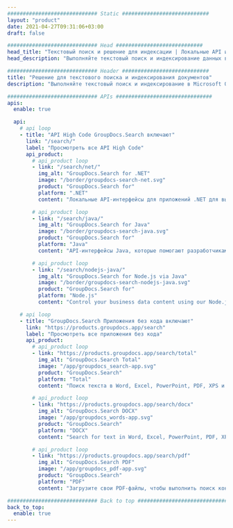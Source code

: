 ```yaml
---
############################# Static ############################
layout: "product"
date: 2021-04-27T09:31:06+03:00
draft: false

############################# Head ############################
head_title: "Текстовый поиск и решение для индексации | Локальные API и бесплатное приложение"
head_description: "Выполняйте текстовый поиск и индексирование данных в MS Office, OpenDocument, PDF и других форматах файлов с помощью локальных API-интерфейсов или используйте онлайн-приложение для поиска документов.."

############################# Header ############################
title: "Решение для текстового поиска и индексирования документов"
description: "Выполняйте текстовый поиск и индексирование в Microsoft Office, OpenOffice, PDF и многих других форматах файлов документов.."

############################# APIs ###############################
apis:
  enable: true

  api:
    # api loop
    - title: "API High Code GroupDocs.Search включают"
      link: "/search/"
      label: "Просмотреть все API High Code"
      api_product:
        # api_product loop
        - link: "/search/net/"
          img_alt: "GroupDocs.Search for .NET"
          image: "/border/groupdocs-search-net.svg"
          product: "GroupDocs.Search for"
          platform: ".NET"
          content: "Локальные API-интерфейсы для приложений .NET для выполнения индексации данных и текстового поиска в ваших документах."

        # api_product loop
        - link: "/search/java/"
          img_alt: "GroupDocs.Search for Java"
          image: "/border/groupdocs-search-java.svg"
          product: "GroupDocs.Search for"
          platform: "Java"
          content: "API-интерфейсы Java, которые помогают разработчикам реализовать текстовый поиск и индексацию данных для предоставленных документов в приложениях на основе Java."

        # api_product loop
        - link: "/search/nodejs-java/"
          img_alt: "GroupDocs.Search for Node.js via Java"
          image: "/border/groupdocs-search-nodejs-java.svg"
          product: "GroupDocs.Search for"
          platform: "Node.js"
          content: "Control your business data content using our Node.js APIs. Search and index data in documents with supported formats."

    # api loop
    - title: "GroupDocs.Search Приложения без кода включают"
      link: "https://products.groupdocs.app/search"
      label: "Просмотреть все приложения без кода"
      api_product:
        # api_product loop
        - link: "https://products.groupdocs.app/search/total"
          img_alt: "GroupDocs.Search Total"
          image: "/app/groupdocs_search-app.svg"
          product: "GroupDocs.Search"
          platform: "Total"
          content: "Поиск текста в Word, Excel, PowerPoint, PDF, XPS и многих других типах файлов."

        # api_product loop
        - link: "https://products.groupdocs.app/search/docx"
          img_alt: "GroupDocs.Search DOCX"
          image: "/app/groupdocs_words-app.svg"
          product: "GroupDocs.Search"
          platform: "DOCX"
          content: "Search for text in Word, Excel, PowerPoint, PDF, XPS &amp; many other types of files."

        # api_product loop
        - link: "https://products.groupdocs.app/search/pdf"
          img_alt: "GroupDocs.Search PDF"
          image: "/app/groupdocs_pdf-app.svg"
          product: "GroupDocs.Search"
          platform: "PDF"
          content: "Загрузите свои PDF-файлы, чтобы выполнить поиск контента прямо из веб-браузера.."

############################# Back to top ###############################
back_to_top:
  enable: true
---
```

